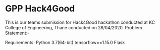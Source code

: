 # GPP Hack4Good
This is our teams submission for Hack4Good hackathon conducted at KC College of Engineering, Thane conducted on 28/04/2020.
Problem Statement:-


Requirements:
Python 3.7(64-bit)
tensorflow==1.15.0
Flask

